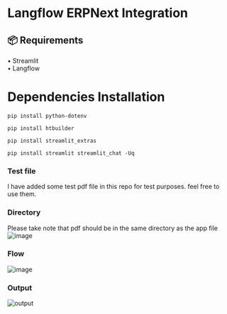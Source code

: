 # Langflow ERPNext Integration 

## 📦 <b>Requirements</b>

•	Streamlit
<br>
•	Langflow
<br>

# Dependencies Installation

```shell
pip install python-dotenv
```


```shell
pip install htbuilder
```


```shell
pip install streamlit_extras
```


```shell
pip install streamlit streamlit_chat -Uq
```

### Test file
I have added some test pdf file in this repo for test purposes. feel free to use them.

### Directory 
Please take note that pdf should be in the same directory as the app file
![image](https://github.com/oyasizaki/langflow-additional/assets/118342512/905f60e0-f9ed-499b-a69d-0efc1065e0b6)



### Flow
![image](https://github.com/oyasizaki/langflow-additional/assets/118342512/b24de5c3-95ff-4c6b-a85a-d197502199f7)


### Output
![output](https://github.com/oyasizaki/langflow-additional/assets/118342512/499ec434-286a-458d-b611-6fc72203dffe)

